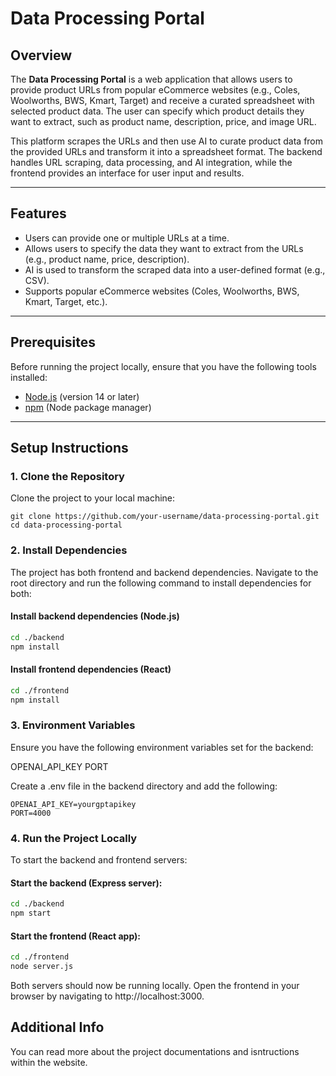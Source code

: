 # Data Processing Portal

## Overview

The **Data Processing Portal** is a web application that allows users to provide product URLs from popular eCommerce websites (e.g., Coles, Woolworths, BWS, Kmart, Target) and receive a curated spreadsheet with selected product data. The user can specify which product details they want to extract, such as product name, description, price, and image URL.

This platform scrapes the URLs and then use AI to curate product data from the provided URLs and transform it into a spreadsheet format. The backend handles URL scraping, data processing, and AI integration, while the frontend provides an interface for user input and results.

---

## Features

- Users can provide one or multiple URLs at a time.
- Allows users to specify the data they want to extract from the URLs (e.g., product name, price, description).
- AI is used to transform the scraped data into a user-defined format (e.g., CSV).
- Supports popular eCommerce websites (Coles, Woolworths, BWS, Kmart, Target, etc.).

---

## Prerequisites

Before running the project locally, ensure that you have the following tools installed:

- [Node.js](https://nodejs.org/) (version 14 or later)
- [npm](https://www.npmjs.com/) (Node package manager)

---

## Setup Instructions

### 1. Clone the Repository

Clone the project to your local machine:

```git
git clone https://github.com/your-username/data-processing-portal.git
cd data-processing-portal
```

### 2. Install Dependencies

The project has both frontend and backend dependencies. Navigate to the root directory and run the following command to install dependencies for both:

#### Install backend dependencies (Node.js)

```bash
cd ./backend
npm install
```

#### Install frontend dependencies (React)

```bash
cd ./frontend
npm install
```

### 3. Environment Variables

Ensure you have the following environment variables set for the backend:

OPENAI_API_KEY
PORT

Create a .env file in the backend directory and add the following:

```env
OPENAI_API_KEY=yourgptapikey
PORT=4000
```

### 4. Run the Project Locally

To start the backend and frontend servers:

#### Start the backend (Express server):

```bash
cd ./backend
npm start
```

#### Start the frontend (React app):

```bash
cd ./frontend
node server.js
```

Both servers should now be running locally. Open the frontend in your browser by navigating to http://localhost:3000.

## Additional Info

You can read more about the project documentations and isntructions within the website.